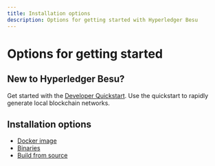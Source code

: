```yaml
---
title: Installation options
description: Options for getting started with Hyperledger Besu
---
```


# Options for getting started

## New to Hyperledger Besu?

Get started with the [Developer Quickstart](../../Tutorials/Developer-Quickstart.md).
Use the quickstart to rapidly generate local blockchain networks.

## Installation options

* [Docker image](run-docker-image.md)
* [Binaries](binary-distribution.md)
* [Build from source](Build-from-source.md)

